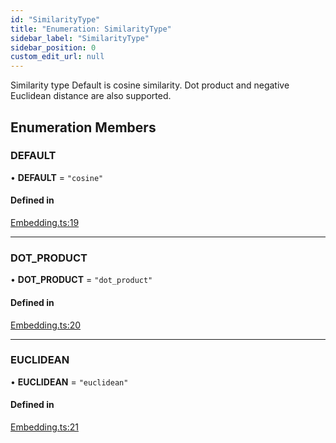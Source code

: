 ```yaml
---
id: "SimilarityType"
title: "Enumeration: SimilarityType"
sidebar_label: "SimilarityType"
sidebar_position: 0
custom_edit_url: null
---
```


Similarity type
Default is cosine similarity. Dot product and negative Euclidean distance are also supported.

## Enumeration Members

### DEFAULT

• **DEFAULT** = ``"cosine"``

#### Defined in

[Embedding.ts:19](https://github.com/run-llama/LlamaIndexTS/blob/main/packages/core/src/Embedding.ts#L19)

___

### DOT\_PRODUCT

• **DOT\_PRODUCT** = ``"dot_product"``

#### Defined in

[Embedding.ts:20](https://github.com/run-llama/LlamaIndexTS/blob/main/packages/core/src/Embedding.ts#L20)

___

### EUCLIDEAN

• **EUCLIDEAN** = ``"euclidean"``

#### Defined in

[Embedding.ts:21](https://github.com/run-llama/LlamaIndexTS/blob/main/packages/core/src/Embedding.ts#L21)
